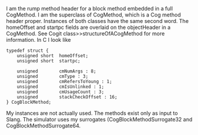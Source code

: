 I am the rump method header for a block method embedded in a full CogMethod.  I am the superclass of CogMethod, which is a Cog method header proper.  Instances of both classes have the same second word.  The homeOffset and startpc fields are overlaid on the objectHeader in a CogMethod.  See Cogit class>>structureOfACogMethod for more information.  In C I look like

	typedef struct {
		unsigned short	homeOffset;
		unsigned short	startpc;

		unsigned		cmNumArgs : 8;
		unsigned		cmType : 3;
		unsigned		cmRefersToYoung : 1;
		unsigned		cmIsUnlinked : 1;
		unsigned		cmUsageCount : 3;
		unsigned		stackCheckOffset : 16;
	} CogBlockMethod;

My instances are not actually used.  The methods exist only as input to Slang.  The simulator uses my surrogates (CogBlockMethodSurrogate32 and CogBlockMethodSurrogate64.